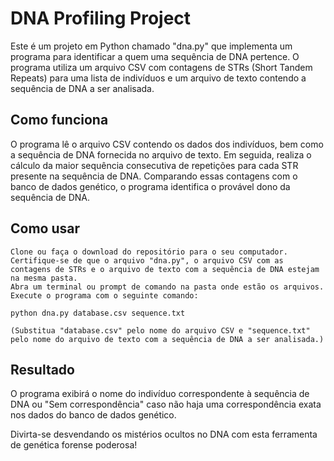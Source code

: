 # DNA Profiling Project #

Este é um projeto em Python chamado "dna.py" que implementa um programa para identificar a quem uma sequência de DNA pertence. O programa utiliza um arquivo CSV com contagens de STRs (Short Tandem Repeats) para uma lista de indivíduos e um arquivo de texto contendo a sequência de DNA a ser analisada.
## Como funciona ##

O programa lê o arquivo CSV contendo os dados dos indivíduos, bem como a sequência de DNA fornecida no arquivo de texto. Em seguida, realiza o cálculo da maior sequência consecutiva de repetições para cada STR presente na sequência de DNA. Comparando essas contagens com o banco de dados genético, o programa identifica o provável dono da sequência de DNA.


## Como usar ##

    Clone ou faça o download do repositório para o seu computador.
    Certifique-se de que o arquivo "dna.py", o arquivo CSV com as contagens de STRs e o arquivo de texto com a sequência de DNA estejam na mesma pasta.
    Abra um terminal ou prompt de comando na pasta onde estão os arquivos.
    Execute o programa com o seguinte comando:

    python dna.py database.csv sequence.txt

    (Substitua "database.csv" pelo nome do arquivo CSV e "sequence.txt" pelo nome do arquivo de texto com a sequência de DNA a ser analisada.)

## Resultado ##

O programa exibirá o nome do indivíduo correspondente à sequência de DNA ou "Sem correspondência" caso não haja uma correspondência exata nos dados do banco de dados genético.

Divirta-se desvendando os mistérios ocultos no DNA com esta ferramenta de genética forense poderosa!
